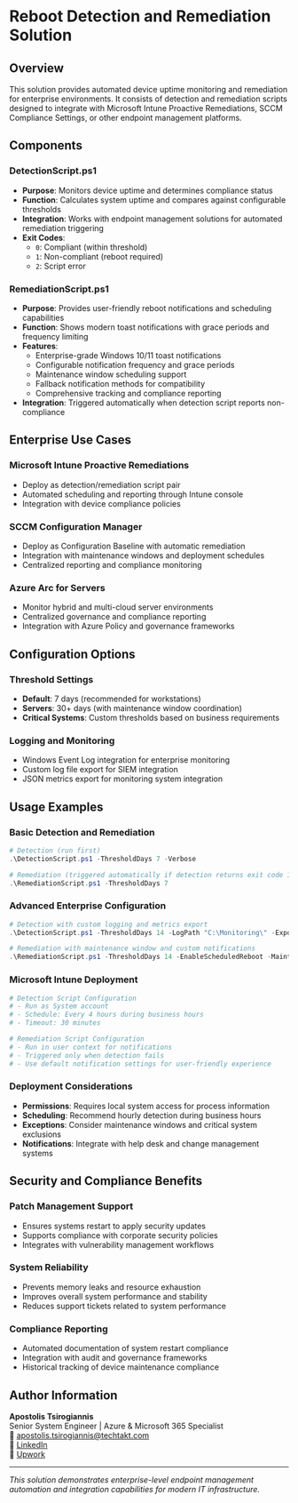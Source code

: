 # Reboot Detection and Remediation Solution

## Overview
This solution provides automated device uptime monitoring and remediation for enterprise environments. It consists of detection and remediation scripts designed to integrate with Microsoft Intune Proactive Remediations, SCCM Compliance Settings, or other endpoint management platforms.

## Components

### DetectionScript.ps1
- **Purpose**: Monitors device uptime and determines compliance status
- **Function**: Calculates system uptime and compares against configurable thresholds
- **Integration**: Works with endpoint management solutions for automated remediation triggering
- **Exit Codes**: 
  - `0`: Compliant (within threshold)
  - `1`: Non-compliant (reboot required)
  - `2`: Script error

### RemediationScript.ps1
- **Purpose**: Provides user-friendly reboot notifications and scheduling capabilities
- **Function**: Shows modern toast notifications with grace periods and frequency limiting
- **Features**: 
  - Enterprise-grade Windows 10/11 toast notifications
  - Configurable notification frequency and grace periods
  - Maintenance window scheduling support
  - Fallback notification methods for compatibility
  - Comprehensive tracking and compliance reporting
- **Integration**: Triggered automatically when detection script reports non-compliance

## Enterprise Use Cases

### Microsoft Intune Proactive Remediations
- Deploy as detection/remediation script pair
- Automated scheduling and reporting through Intune console
- Integration with device compliance policies

### SCCM Configuration Manager
- Deploy as Configuration Baseline with automatic remediation
- Integration with maintenance windows and deployment schedules
- Centralized reporting and compliance monitoring

### Azure Arc for Servers
- Monitor hybrid and multi-cloud server environments
- Centralized governance and compliance reporting
- Integration with Azure Policy and governance frameworks

## Configuration Options

### Threshold Settings
- **Default**: 7 days (recommended for workstations)
- **Servers**: 30+ days (with maintenance window coordination)
- **Critical Systems**: Custom thresholds based on business requirements

### Logging and Monitoring
- Windows Event Log integration for enterprise monitoring
- Custom log file export for SIEM integration
- JSON metrics export for monitoring system integration

## Usage Examples

### Basic Detection and Remediation
```powershell
# Detection (run first)
.\DetectionScript.ps1 -ThresholdDays 7 -Verbose

# Remediation (triggered automatically if detection returns exit code 1)
.\RemediationScript.ps1 -ThresholdDays 7
```

### Advanced Enterprise Configuration
```powershell
# Detection with custom logging and metrics export
.\DetectionScript.ps1 -ThresholdDays 14 -LogPath "C:\Monitoring\" -ExportMetrics

# Remediation with maintenance window and custom notifications
.\RemediationScript.ps1 -ThresholdDays 14 -EnableScheduledReboot -MaintenanceWindowStart "20:00" -MaintenanceWindowEnd "06:00" -GracePeriodHours 8 -MaxNotifications 2
```

### Microsoft Intune Deployment
```powershell
# Detection Script Configuration
# - Run as System account
# - Schedule: Every 4 hours during business hours
# - Timeout: 30 minutes

# Remediation Script Configuration  
# - Run in user context for notifications
# - Triggered only when detection fails
# - Use default notification settings for user-friendly experience
```

### Deployment Considerations
- **Permissions**: Requires local system access for process information
- **Scheduling**: Recommend hourly detection during business hours
- **Exceptions**: Consider maintenance windows and critical system exclusions
- **Notifications**: Integrate with help desk and change management systems

## Security and Compliance Benefits

### Patch Management Support
- Ensures systems restart to apply security updates
- Supports compliance with corporate security policies
- Integrates with vulnerability management workflows

### System Reliability
- Prevents memory leaks and resource exhaustion
- Improves overall system performance and stability
- Reduces support tickets related to system performance

### Compliance Reporting
- Automated documentation of system restart compliance
- Integration with audit and governance frameworks
- Historical tracking of device maintenance compliance

## Author Information
**Apostolis Tsirogiannis**  
Senior System Engineer | Azure & Microsoft 365 Specialist  
📧 apostolis.tsirogiannis@techtakt.com  
💼 [LinkedIn](https://www.linkedin.com/in/apostolis-tsirogiannis/)  
🔗 [Upwork](https://www.upwork.com/freelancers/apostolos)

---
*This solution demonstrates enterprise-level endpoint management automation and integration capabilities for modern IT infrastructure.*
